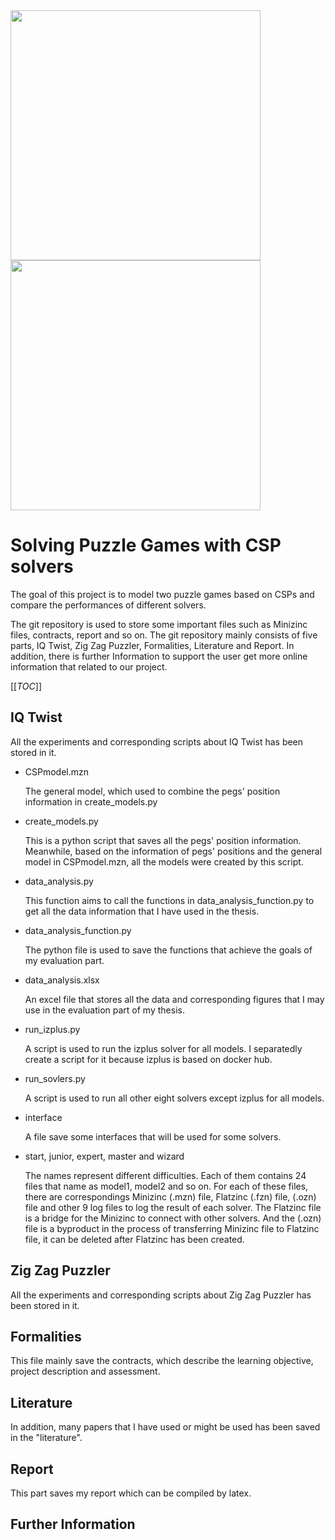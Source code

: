 <img src="https://www.rainbowfun.com.au/assets/full/LL1630.jpg?20191026165205" width="400">
<img src="https://cdn.shopify.com/s/files/1/0075/3523/1012/products/SmartGames-ZigZagPuzzler-3_1024x1024.jpg?v=1595315047" width="400">

# Solving Puzzle Games with CSP solvers
The goal of this project is to model two puzzle games based on CSPs and compare the performances of different solvers. 

The git repository is used to store some important files such as Minizinc files, contracts, report and so on.
The git repository mainly consists of five parts, IQ Twist, Zig Zag Puzzler, Formalities, Literature and Report. In addition, there is further Information to support the user get more online information that related to our project. 

[[_TOC_]]
## IQ Twist
All the experiments and corresponding scripts about IQ Twist has been stored in it.
* CSPmodel.mzn

  The general model, which used to combine the pegs' position information in create_models.py
* create_models.py

  This is a python script that saves all the pegs' position information. 
  Meanwhile, based on the information of pegs' positions and the general model in CSPmodel.mzn, all the models were created by this script.
* data_analysis.py

  This function aims to call the functions in data_analysis_function.py to get all the data information that I have used in the thesis.

* data_analysis_function.py

  The python file is used to save the functions that achieve the goals of my evaluation part.
* data_analysis.xlsx

  An excel file that stores all the data and corresponding figures that I may use in the evaluation part of my thesis.
* run_izplus.py

  A script is used to run the izplus solver for all models. I separatedly create a script for it because izplus is based on docker hub.
* run_sovlers.py

  A script is used to run all other eight solvers except izplus for all models. 

* interface 

  A file save some interfaces that will be used for some solvers.
* start, junior, expert, master and wizard

  The names represent different difficulties. Each of them contains 24 files that name as model1, model2 and so on. 
  For each of these files, there are correspondings Minizinc (.mzn) file, Flatzinc (.fzn) file, (.ozn) file and other 9 log files to log the result of each solver.
  The Flatzinc file is a bridge for the Minizinc to connect with other solvers. And the (.ozn) file is a byproduct in the process of transferring Minizinc file to Flatzinc file, it can be deleted after Flatzinc has been created.

## Zig Zag Puzzler
All the experiments and corresponding scripts about Zig Zag Puzzler has been stored in it.
## Formalities
This file mainly save the contracts, which describe the learning objective, project description and assessment.
## Literature
In addition, many papers that I have used or might be used has been saved in the "literature".
## Report
This part saves my report which can be compiled by latex.
## Further Information
